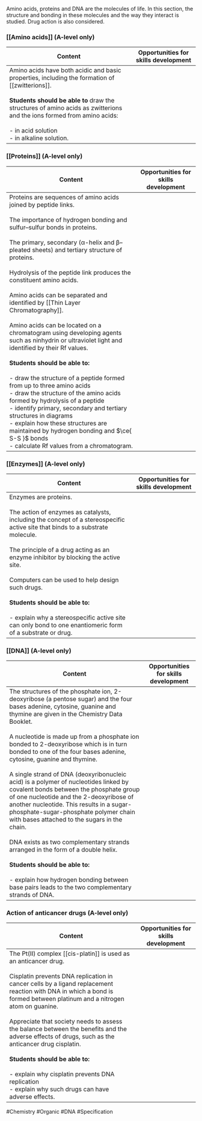 Amino acids, proteins and DNA are the molecules of life. In this section, the structure and bonding in these molecules and the way they interact is studied. Drug action is also considered.

### [[Amino acids]] (A-level only)

| Content                                                                                                                                                                                                                                                                           | Opportunities for skills development |
| --------------------------------------------------------------------------------------------------------------------------------------------------------------------------------------------------------------------------------------------------------------------------------- | ------------------------------------ |
| Amino acids have both acidic and basic properties, including the formation of [[zwitterions]].<br><br>**Students should be able to** draw the structures of amino acids as zwitterions and the ions formed from amino acids:<br><br>- in acid solution<br>- in alkaline solution. |                                      |

### [[Proteins]] (A-level only)

| Content                                                                                                                                                                                                                                                                                                                                                                                                                                                                                                                                                                                                                                                                                                                                                                                                                                                                                                                                                                               | Opportunities for skills development |
| ------------------------------------------------------------------------------------------------------------------------------------------------------------------------------------------------------------------------------------------------------------------------------------------------------------------------------------------------------------------------------------------------------------------------------------------------------------------------------------------------------------------------------------------------------------------------------------------------------------------------------------------------------------------------------------------------------------------------------------------------------------------------------------------------------------------------------------------------------------------------------------------------------------------------------------------------------------------------------------- | ------------------------------------ |
| Proteins are sequences of amino acids joined by peptide links.<br><br>The importance of hydrogen bonding and sulfur–sulfur bonds in proteins.<br><br>The primary, secondary (α-helix and β–pleated sheets) and tertiary structure of proteins.<br><br>Hydrolysis of the peptide link produces the constituent amino acids.<br><br>Amino acids can be separated and identified by [[Thin Layer Chromatography]].<br><br>Amino acids can be located on a chromatogram using developing agents such as ninhydrin or ultraviolet light and identified by their Rf values.<br><br>**Students should be able to:**<br><br>- draw the structure of a peptide formed from up to three amino acids<br>- draw the structure of the amino acids formed by hydrolysis of a peptide<br>- identify primary, secondary and tertiary structures in diagrams<br>- explain how these structures are maintained by hydrogen bonding and $\ce{ S-S }$ bonds<br>- calculate Rf values from a chromatogram. |                                      |

### [[Enzymes]] (A-level only)

|Content|Opportunities for skills development|
|---|---|
|Enzymes are proteins.<br><br>The action of enzymes as catalysts, including the concept of a stereospecific active site that binds to a substrate molecule.<br><br>The principle of a drug acting as an enzyme inhibitor by blocking the active site.<br><br>Computers can be used to help design such drugs.<br><br>**Students should be able to:**<br><br>- explain why a stereospecific active site can only bond to one enantiomeric form of a substrate or drug.||

### [[DNA]] (A-level only)

|Content|Opportunities for skills development|
|---|---|
|The structures of the phosphate ion, 2-deoxyribose (a pentose sugar) and the four bases adenine, cytosine, guanine and thymine are given in the Chemistry Data Booklet.<br><br>A nucleotide is made up from a phosphate ion bonded to 2-deoxyribose which is in turn bonded to one of the four bases adenine, cytosine, guanine and thymine.<br><br>A single strand of DNA (deoxyribonucleic acid) is a polymer of nucleotides linked by covalent bonds between the phosphate group of one nucleotide and the 2-deoxyribose of another nucleotide. This results in a sugar-phosphate-sugar-phosphate polymer chain with bases attached to the sugars in the chain.<br><br>DNA exists as two complementary strands arranged in the form of a double helix.<br><br>**Students should be able to:**<br><br>- explain how hydrogen bonding between base pairs leads to the two complementary strands of DNA.||

### Action of anticancer drugs (A-level only)

| Content                                                                                                                                                                                                                                                                                                                                                                                                                                                                                                                                                       | Opportunities for skills development |
| ------------------------------------------------------------------------------------------------------------------------------------------------------------------------------------------------------------------------------------------------------------------------------------------------------------------------------------------------------------------------------------------------------------------------------------------------------------------------------------------------------------------------------------------------------------- | ------------------------------------ |
| The Pt(II) complex [[cis-platin]] is used as an anticancer drug.<br><br>Cisplatin prevents DNA replication in cancer cells by a ligand replacement reaction with DNA in which a bond is formed between platinum and a nitrogen atom on guanine.<br><br>Appreciate that society needs to assess the balance between the benefits and the adverse effects of drugs, such as the anticancer drug cisplatin.<br><br>**Students should be able to:**<br><br>- explain why cisplatin prevents DNA replication<br>- explain why such drugs can have adverse effects. |                                      |

#Chemistry #Organic #DNA #Specification